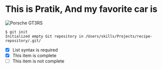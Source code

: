 # This is Pratik, And my favorite car is 
![Porsche GT3RS](https://wallpapercave.com/wp/wp13272105.jpg)

```
$ git init
Initialized empty Git repository in /Users/skills/Projects/recipe-repository/.git/
```

- [x] List syntax is required
- [x] This item is complete
- [ ] This item is not complete
